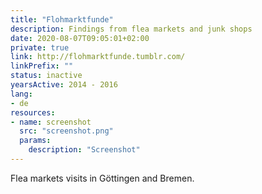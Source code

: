 ```yaml
---
title: "Flohmarktfunde"
description: Findings from flea markets and junk shops
date: 2020-08-07T09:05:01+02:00
private: true
link: http://flohmarktfunde.tumblr.com/
linkPrefix: ""
status: inactive
yearsActive: 2014 - 2016
lang:
- de
resources:
- name: screenshot
  src: "screenshot.png"
  params:
    description: "Screenshot"
---
```

Flea markets visits in Göttingen and Bremen.
